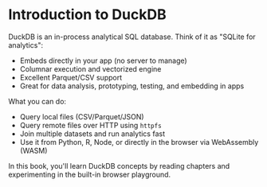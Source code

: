 # Introduction to DuckDB

DuckDB is an in-process analytical SQL database. Think of it as "SQLite for analytics":

- Embeds directly in your app (no server to manage)
- Columnar execution and vectorized engine
- Excellent Parquet/CSV support
- Great for data analysis, prototyping, testing, and embedding in apps

What you can do:
- Query local files (CSV/Parquet/JSON)
- Query remote files over HTTP using `httpfs`
- Join multiple datasets and run analytics fast
- Use it from Python, R, Node, or directly in the browser via WebAssembly (WASM)

In this book, you'll learn DuckDB concepts by reading chapters and experimenting in the built-in browser playground.
